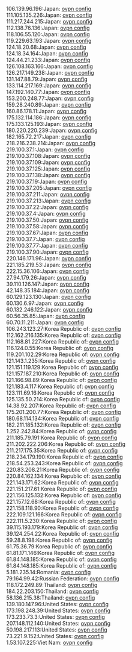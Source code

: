 106.139.96.196:Japan: [ovpn config](vpn/106_139_96_196.ovpn)  
111.105.135.226:Japan: [ovpn config](vpn/111_105_135_226.ovpn)  
111.217.244.215:Japan: [ovpn config](vpn/111_217_244_215.ovpn)  
112.138.76.136:Japan: [ovpn config](vpn/112_138_76_136.ovpn)  
118.106.55.120:Japan: [ovpn config](vpn/118_106_55_120.ovpn)  
119.229.63.193:Japan: [ovpn config](vpn/119_229_63_193.ovpn)  
124.18.20.68:Japan: [ovpn config](vpn/124_18_20_68.ovpn)  
124.18.34.164:Japan: [ovpn config](vpn/124_18_34_164.ovpn)  
124.44.21.233:Japan: [ovpn config](vpn/124_44_21_233.ovpn)  
126.108.163.166:Japan: [ovpn config](vpn/126_108_163_166.ovpn)  
126.217.149.238:Japan: [ovpn config](vpn/126_217_149_238.ovpn)  
131.147.88.79:Japan: [ovpn config](vpn/131_147_88_79.ovpn)  
133.114.217.169:Japan: [ovpn config](vpn/133_114_217_169.ovpn)  
147.192.140.77:Japan: [ovpn config](vpn/147_192_140_77.ovpn)  
153.200.248.77:Japan: [ovpn config](vpn/153_200_248_77.ovpn)  
159.28.240.89:Japan: [ovpn config](vpn/159_28_240_89.ovpn)  
160.86.178.11:Japan: [ovpn config](vpn/160_86_178_11.ovpn)  
175.132.114.186:Japan: [ovpn config](vpn/175_132_114_186.ovpn)  
175.133.125.193:Japan: [ovpn config](vpn/175_133_125_193.ovpn)  
180.220.220.239:Japan: [ovpn config](vpn/180_220_220_239.ovpn)  
182.165.72.217:Japan: [ovpn config](vpn/182_165_72_217.ovpn)  
218.216.238.214:Japan: [ovpn config](vpn/218_216_238_214.ovpn)  
219.100.37.1:Japan: [ovpn config](vpn/219_100_37_1.ovpn)  
219.100.37.108:Japan: [ovpn config](vpn/219_100_37_108.ovpn)  
219.100.37.109:Japan: [ovpn config](vpn/219_100_37_109.ovpn)  
219.100.37.125:Japan: [ovpn config](vpn/219_100_37_125.ovpn)  
219.100.37.138:Japan: [ovpn config](vpn/219_100_37_138.ovpn)  
219.100.37.19:Japan: [ovpn config](vpn/219_100_37_19.ovpn)  
219.100.37.205:Japan: [ovpn config](vpn/219_100_37_205.ovpn)  
219.100.37.211:Japan: [ovpn config](vpn/219_100_37_211.ovpn)  
219.100.37.213:Japan: [ovpn config](vpn/219_100_37_213.ovpn)  
219.100.37.22:Japan: [ovpn config](vpn/219_100_37_22.ovpn)  
219.100.37.4:Japan: [ovpn config](vpn/219_100_37_4.ovpn)  
219.100.37.50:Japan: [ovpn config](vpn/219_100_37_50.ovpn)  
219.100.37.58:Japan: [ovpn config](vpn/219_100_37_58.ovpn)  
219.100.37.67:Japan: [ovpn config](vpn/219_100_37_67.ovpn)  
219.100.37.7:Japan: [ovpn config](vpn/219_100_37_7.ovpn)  
219.100.37.77:Japan: [ovpn config](vpn/219_100_37_77.ovpn)  
219.100.37.90:Japan: [ovpn config](vpn/219_100_37_90.ovpn)  
220.146.171.96:Japan: [ovpn config](vpn/220_146_171_96.ovpn)  
221.185.219.53:Japan: [ovpn config](vpn/221_185_219_53.ovpn)  
222.15.36.106:Japan: [ovpn config](vpn/222_15_36_106.ovpn)  
27.94.179.26:Japan: [ovpn config](vpn/27_94_179_26.ovpn)  
39.110.126.147:Japan: [ovpn config](vpn/39_110_126_147.ovpn)  
42.148.35.184:Japan: [ovpn config](vpn/42_148_35_184.ovpn)  
60.129.123.130:Japan: [ovpn config](vpn/60_129_123_130.ovpn)  
60.130.6.97:Japan: [ovpn config](vpn/60_130_6_97.ovpn)  
60.132.246.122:Japan: [ovpn config](vpn/60_132_246_122.ovpn)  
60.56.35.85:Japan: [ovpn config](vpn/60_56_35_85.ovpn)  
60.70.11.211:Japan: [ovpn config](vpn/60_70_11_211.ovpn)  
106.243.123.27:Korea Republic of: [ovpn config](vpn/106_243_123_27.ovpn)  
112.162.216.135:Korea Republic of: [ovpn config](vpn/112_162_216_135.ovpn)  
112.168.81.227:Korea Republic of: [ovpn config](vpn/112_168_81_227.ovpn)  
116.124.0.55:Korea Republic of: [ovpn config](vpn/116_124_0_55.ovpn)  
119.201.102.29:Korea Republic of: [ovpn config](vpn/119_201_102_29.ovpn)  
121.143.1.235:Korea Republic of: [ovpn config](vpn/121_143_1_235.ovpn)  
121.151.119.129:Korea Republic of: [ovpn config](vpn/121_151_119_129.ovpn)  
121.157.187.210:Korea Republic of: [ovpn config](vpn/121_157_187_210.ovpn)  
121.166.98.89:Korea Republic of: [ovpn config](vpn/121_166_98_89.ovpn)  
121.183.4.117:Korea Republic of: [ovpn config](vpn/121_183_4_117.ovpn)  
123.111.69.16:Korea Republic of: [ovpn config](vpn/123_111_69_16.ovpn)  
125.135.50.214:Korea Republic of: [ovpn config](vpn/125_135_50_214.ovpn)  
14.38.92.207:Korea Republic of: [ovpn config](vpn/14_38_92_207.ovpn)  
175.201.200.77:Korea Republic of: [ovpn config](vpn/175_201_200_77.ovpn)  
180.68.114.134:Korea Republic of: [ovpn config](vpn/180_68_114_134.ovpn)  
182.211.185.132:Korea Republic of: [ovpn config](vpn/182_211_185_132.ovpn)  
1.252.242.84:Korea Republic of: [ovpn config](vpn/1_252_242_84.ovpn)  
211.185.79.191:Korea Republic of: [ovpn config](vpn/211_185_79_191.ovpn)  
211.202.222.206:Korea Republic of: [ovpn config](vpn/211_202_222_206.ovpn)  
211.217.175.35:Korea Republic of: [ovpn config](vpn/211_217_175_35.ovpn)  
218.234.179.190:Korea Republic of: [ovpn config](vpn/218_234_179_190.ovpn)  
218.54.253.243:Korea Republic of: [ovpn config](vpn/218_54_253_243.ovpn)  
220.83.208.21:Korea Republic of: [ovpn config](vpn/220_83_208_21.ovpn)  
220.84.162.134:Korea Republic of: [ovpn config](vpn/220_84_162_134.ovpn)  
221.143.171.62:Korea Republic of: [ovpn config](vpn/221_143_171_62.ovpn)  
221.151.217.61:Korea Republic of: [ovpn config](vpn/221_151_217_61.ovpn)  
221.156.125.132:Korea Republic of: [ovpn config](vpn/221_156_125_132.ovpn)  
221.157.12.68:Korea Republic of: [ovpn config](vpn/221_157_12_68.ovpn)  
221.158.118.90:Korea Republic of: [ovpn config](vpn/221_158_118_90.ovpn)  
222.109.121.166:Korea Republic of: [ovpn config](vpn/222_109_121_166.ovpn)  
222.111.5.230:Korea Republic of: [ovpn config](vpn/222_111_5_230.ovpn)  
39.115.193.179:Korea Republic of: [ovpn config](vpn/39_115_193_179.ovpn)  
39.124.254.22:Korea Republic of: [ovpn config](vpn/39_124_254_22.ovpn)  
59.28.8.198:Korea Republic of: [ovpn config](vpn/59_28_8_198.ovpn)  
61.75.36.79:Korea Republic of: [ovpn config](vpn/61_75_36_79.ovpn)  
61.81.171.146:Korea Republic of: [ovpn config](vpn/61_81_171_146.ovpn)  
61.84.148.185:Korea Republic of: [ovpn config](vpn/61_84_148_185.ovpn)  
61.84.148.185:Korea Republic of: [ovpn config](vpn/61_84_148_185.ovpn)  
5.181.235.14:Romania: [ovpn config](vpn/5_181_235_14.ovpn)  
79.164.99.42:Russian Federation: [ovpn config](vpn/79_164_99_42.ovpn)  
118.172.249.89:Thailand: [ovpn config](vpn/118_172_249_89.ovpn)  
184.22.203.150:Thailand: [ovpn config](vpn/184_22_203_150.ovpn)  
58.136.215.38:Thailand: [ovpn config](vpn/58_136_215_38.ovpn)  
139.180.147.96:United States: [ovpn config](vpn/139_180_147_96.ovpn)  
173.198.248.39:United States: [ovpn config](vpn/173_198_248_39.ovpn)  
173.233.73.3:United States: [ovpn config](vpn/173_233_73_3.ovpn)  
207.148.112.140:United States: [ovpn config](vpn/207_148_112_140.ovpn)  
50.198.217.113:United States: [ovpn config](vpn/50_198_217_113.ovpn)  
73.221.9.152:United States: [ovpn config](vpn/73_221_9_152.ovpn)  
1.53.107.225:Viet Nam: [ovpn config](vpn/1_53_107_225.ovpn)  
